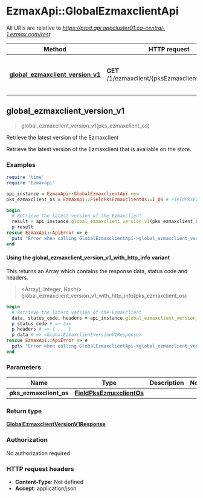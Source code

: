 # EzmaxApi::GlobalEzmaxclientApi

All URIs are relative to *https://prod.api.appcluster01.ca-central-1.ezmax.com/rest*

| Method | HTTP request | Description |
| ------ | ------------ | ----------- |
| [**global_ezmaxclient_version_v1**](GlobalEzmaxclientApi.md#global_ezmaxclient_version_v1) | **GET** /1/ezmaxclient/{pksEzmaxclientOs}/version | Retrieve the latest version of the Ezmaxclient |


## global_ezmaxclient_version_v1

> <GlobalEzmaxclientVersionV1Response> global_ezmaxclient_version_v1(pks_ezmaxclient_os)

Retrieve the latest version of the Ezmaxclient

Retrieve the latest version of the Ezmaxclient that is available on the store.

### Examples

```ruby
require 'time'
require 'Ezmaxapi'

api_instance = EzmaxApi::GlobalEzmaxclientApi.new
pks_ezmaxclient_os = EzmaxApi::FieldPksEzmaxclientOs::I_OS # FieldPksEzmaxclientOs | 

begin
  # Retrieve the latest version of the Ezmaxclient
  result = api_instance.global_ezmaxclient_version_v1(pks_ezmaxclient_os)
  p result
rescue EzmaxApi::ApiError => e
  puts "Error when calling GlobalEzmaxclientApi->global_ezmaxclient_version_v1: #{e}"
end
```

#### Using the global_ezmaxclient_version_v1_with_http_info variant

This returns an Array which contains the response data, status code and headers.

> <Array(<GlobalEzmaxclientVersionV1Response>, Integer, Hash)> global_ezmaxclient_version_v1_with_http_info(pks_ezmaxclient_os)

```ruby
begin
  # Retrieve the latest version of the Ezmaxclient
  data, status_code, headers = api_instance.global_ezmaxclient_version_v1_with_http_info(pks_ezmaxclient_os)
  p status_code # => 2xx
  p headers # => { ... }
  p data # => <GlobalEzmaxclientVersionV1Response>
rescue EzmaxApi::ApiError => e
  puts "Error when calling GlobalEzmaxclientApi->global_ezmaxclient_version_v1_with_http_info: #{e}"
end
```

### Parameters

| Name | Type | Description | Notes |
| ---- | ---- | ----------- | ----- |
| **pks_ezmaxclient_os** | [**FieldPksEzmaxclientOs**](.md) |  |  |

### Return type

[**GlobalEzmaxclientVersionV1Response**](GlobalEzmaxclientVersionV1Response.md)

### Authorization

No authorization required

### HTTP request headers

- **Content-Type**: Not defined
- **Accept**: application/json

